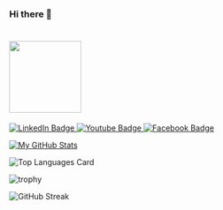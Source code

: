 ### Hi there 👋

<h1>
  <img src="https://media.tenor.com/K_qUEqHBncsAAAAC/pope-religious.gif" width="130px" height="130px"/>
</h1>

<div id="badges">
  <a href="https://www.linkedin.com/in/bernardo-benini-fantin-329b681a0/">
    <img src="https://img.shields.io/badge/linkedin-%230077B5.svg?style=for-the-badge&logo=linkedin&logoColor=white" alt="LinkedIn Badge"/>
  </a>
  <a href="https://www.instagram.com/beninifantin/">
    <img src="https://img.shields.io/badge/Instagram-%23E4405F.svg?style=for-the-badge&logo=Instagram&logoColor=white" alt="Youtube Badge"/>
  </a>
  <a href="https://www.facebook.com/bernardo.fantin/">
    <img src="https://img.shields.io/badge/Facebook-%231877F2.svg?style=for-the-badge&logo=Facebook&logoColor=white" alt="Facebook Badge"/>
  </a>
</div>

[![My GitHub Stats](https://github-readme-stats.vercel.app/api/?username=BernardoBF4&count_private=true&theme=tokyonight&showicons=true)]()

![Top Languages Card](https://github-readme-stats.vercel.app/api/top-langs/?username=BernardoBF4&layout=compact&count_private=true&hide=objective-c,batchfile,java,c&langs_count=15)

![trophy](https://github-profile-trophy.vercel.app/?username=BernardoBF4&theme=dracula)

![GitHub Streak](https://github-readme-streak-stats.herokuapp.com/?user=BernardoBF4&theme=dracula)
